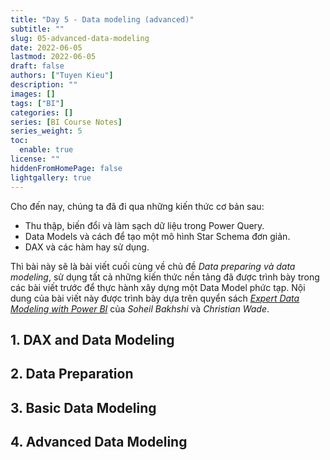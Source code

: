 ```yaml
---
title: "Day 5 - Data modeling (advanced)"
subtitle: ""
slug: 05-advanced-data-modeling
date: 2022-06-05
lastmod: 2022-06-05
draft: false
authors: ["Tuyen Kieu"]
description: ""
images: []
tags: ["BI"]
categories: []
series: [BI Course Notes]
series_weight: 5
toc:
  enable: true
license: ""
hiddenFromHomePage: false
lightgallery: true
---
```


<!--more-->

Cho đến nay, chúng ta đã đi qua những kiến thức cơ bản sau:

- Thu thập, biến đổi và làm sạch dữ liệu trong Power Query.
- Data Models và cách để tạo một mô hình Star Schema đơn giản.
- DAX và các hàm hay sử dụng.

Thì bài này sẽ là bài viết cuối cùng về chủ đề _Data preparing và data modeling_, sử dụng tất cả những kiến thức nền tảng đã được trình bày trong các bài viết trước để thực hành xây dựng một Data Model phức tạp. Nội dung của bài viết này được trình bày dựa trên quyển sách [_Expert Data Modeling with Power BI_](https://learning.oreilly.com/library/view/expert-data-modeling/9781800205697/) của _Soheil Bakhshi_ và _Christian Wade_.

## 1. DAX and Data Modeling

## 2. Data Preparation

## 3. Basic Data Modeling

## 4. Advanced Data Modeling
